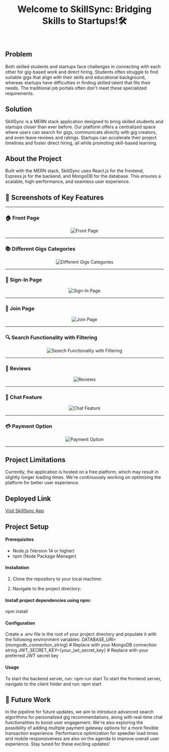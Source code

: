 <h1 align="center">Welcome to SkillSync: Bridging Skills to Startups!🛠️</h1>
<br/>

<h2>Problem</h2>

Both skilled students and startups face challenges in connecting with each other for gig-based work and direct hiring. Students often struggle to find suitable gigs that align with their skills and educational background, whereas startups have difficulties in finding skilled talent that fits their needs. The traditional job portals often don't meet these specialized requirements.

<h2>Solution</h2>

SkillSync is a MERN stack application designed to bring skilled students and startups closer than ever before. Our platform offers a centralized space where users can search for gigs, communicate directly with gig creators, and even leave reviews and ratings. Startups can accelerate their project timelines and foster direct hiring, all while promoting skill-based learning.

<h2>About the Project</h2>

Built with the MERN stack, SkillSync uses React.js for the frontend, Express.js for the backend, and MongoDB for the database. This ensures a scalable, high-performance, and seamless user experience.

## 📸 Screenshots of Key Features

---

### 🏠 Front Page 

<p align="center">
  <img src="https://github.com/your_username/SkillSync/assets/front_page.png" alt="Front Page"/>
</p>

---

### 📚 Different Gigs Categories 

<p align="center">
  <img src="https://github.com/your_username/SkillSync/assets/different_gigs_categories.png" alt="Different Gigs Categories"/>
</p>

---

### 🔐 Sign-In Page 

<p align="center">
  <img src="https://github.com/your_username/SkillSync/assets/sign_in_page.png" alt="Sign-In Page"/>
</p>

---

### 📝 Join Page 

<p align="center">
  <img src="https://github.com/your_username/SkillSync/assets/join_page.png" alt="Join Page"/>
</p>

---

### 🔍 Search Functionality with Filtering 

<p align="center">
  <img src="https://github.com/your_username/SkillSync/assets/search_functionality.png" alt="Search Functionality with Filtering"/>
</p>

---

### 🌟 Reviews 

<p align="center">
  <img src="https://github.com/your_username/SkillSync/assets/reviews.png" alt="Reviews"/>
</p>

---

### 💬 Chat Feature 

<p align="center">
  <img src="https://github.com/your_username/SkillSync/assets/chat_feature.png" alt="Chat Feature"/>
</p>

---

### 💳 Payment Option

<p align="center">
  <img src="https://github.com/your_username/SkillSync/assets/payment_option.png" alt="Payment Option"/>
</p>

---





<h2>Project Limitations</h2>

Currently, the application is hosted on a free platform, which may result in slightly longer loading times. We're continuously working on optimizing the platform for better user experience.

<h2>Deployed Link</h2>

[Visit SkillSync App](https://skill-sync-react-18.vercel.app/)

<h2>Project Setup</h2>

<h4>Prerequisites</h4>

- Node.js (Version 14 or higher)
- npm (Node Package Manager)

<h4>Installation</h4>

1. Clone the repository to your local machine:

2. Navigate to the project directory:


<h4>Install project dependencies using npm:</h4>

npm install

<h4>Configuration</h4>
Create a .env file in the root of your project directory and populate it with the following environment variables:
DATABASE_URI={mongodb_connection_string} # Replace with your MongoDB connection string
JWT_SECRET_KEY={your_jwt_secret_key} # Replace with your preferred JWT secret key
<h4>Usage</h4>
To start the backend server, run: npm run start
To start the frontend server, navigate to the client folder and run: npm start

## 🚀 Future Work

In the pipeline for future updates, we aim to introduce advanced search algorithms for personalized gig recommendations, along with real-time chat functionalities to boost user engagement. We're also exploring the possibility of adding multiple payment gateway options for a more flexible transaction experience. Performance optimization for speedier load times and mobile responsiveness are also on the agenda to improve overall user experience. Stay tuned for these exciting updates!



